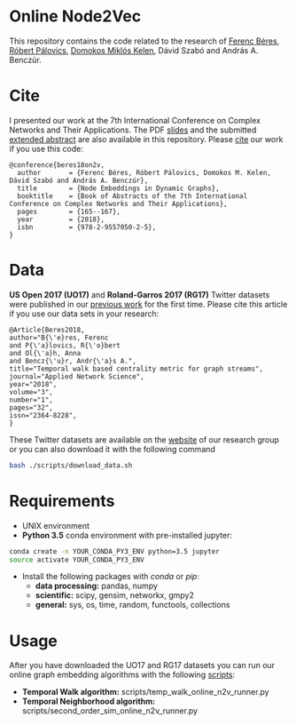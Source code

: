 ﻿Online Node2Vec
========================

This repository contains the code related to the research of [Ferenc Béres](https://github.com/ferencberes), [Róbert Pálovics](https://github.com/rpalovics), [Domokos Miklós Kelen](https://github.com/proto-n), Dávid Szabó and András A. Benczúr.

# Cite

I presented our work at the 7th International Conference on Complex Networks and Their Applications. The PDF [slides](docs/node_embeddings_in_dynamic_graphs_slides.pdf) and the submitted [extended abstract](https://www.researchgate.net/publication/330105776_Node_Embeddings_in_Dynamic_Graphs) are also available in this repository. Please [cite](https://drive.google.com/file/d/1MJW9uuOPjclV0yA9OeKPIsHpj88DX8Mq/view) our work if you use this code:

```
@conference{beres18on2v,
  author       = {Ferenc Béres, Róbert Pálovics, Domokos M. Kelen, Dávid Szabó and András A. Benczúr}, 
  title        = {Node Embeddings in Dynamic Graphs},
  booktitle    = {Book of Abstracts of the 7th International Conference on Complex Networks and Their Applications},
  pages        = {165--167},
  year         = {2018},
  isbn         = {978-2-9557050-2-5},
}
```

# Data

**US Open 2017 (UO17)** and **Roland-Garros 2017 (RG17)** Twitter datasets were published in our [previous work](https://link.springer.com/article/10.1007/s41109-018-0080-5) for the first time. Please cite this article if you use our data sets in your research:

```
@Article{Beres2018,
author="B{\'e}res, Ferenc
and P{\'a}lovics, R{\'o}bert
and Ol{\'a}h, Anna
and Bencz{\'u}r, Andr{\'a}s A.",
title="Temporal walk based centrality metric for graph streams",
journal="Applied Network Science",
year="2018",
volume="3",
number="1",
pages="32",
issn="2364-8228",
}
```

These Twitter datasets are available on the [website](https://dms.sztaki.hu/hu/letoltes/temporal-katz-centrality-data-sets) of our research group or you can also download it with the following command
```bash
bash ./scripts/download_data.sh
```

# Requirements

   * UNIX environment
   * **Python 3.5** conda environment with pre-installed jupyter:

   ```bash
   conda create -n YOUR_CONDA_PY3_ENV python=3.5 jupyter
   source activate YOUR_CONDA_PY3_ENV
   ```
   * Install the following packages with *conda* or *pip*:
      * **data processing:** pandas, numpy
      * **scientific:** scipy, gensim, networkx, gmpy2
      * **general:** sys, os, time, random, functools, collections

# Usage

After you have downloaded the UO17 and RG17 datasets you can run our online graph embedding algorithms with the following [scripts](scripts/):

   * **Temporal Walk algorithm:** scripts/temp_walk_online_n2v_runner.py
   * **Temporal Neighborhood algorithm:** scripts/second_order_sim_online_n2v_runner.py
